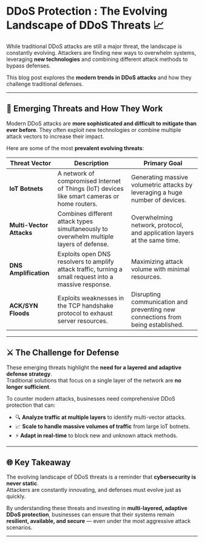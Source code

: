
# DDoS Protection : The Evolving Landscape of DDoS Threats 📈

While traditional DDoS attacks are still a major threat, the landscape is constantly evolving. Attackers are finding new ways to overwhelm systems, leveraging **new technologies** and combining different attack methods to bypass defenses.  

This blog post explores the **modern trends in DDoS attacks** and how they challenge traditional defenses.

---

## 🚨 Emerging Threats and How They Work

Modern DDoS attacks are **more sophisticated and difficult to mitigate than ever before**. They often exploit new technologies or combine multiple attack vectors to increase their impact.  

Here are some of the most **prevalent evolving threats**:

| **Threat Vector**     | **Description**                                                                 | **Primary Goal** |
|------------------------|---------------------------------------------------------------------------------|------------------|
| **IoT Botnets**        | A network of compromised Internet of Things (IoT) devices like smart cameras or home routers. | Generating massive volumetric attacks by leveraging a huge number of devices. |
| **Multi-Vector Attacks** | Combines different attack types simultaneously to overwhelm multiple layers of defense. | Overwhelming network, protocol, and application layers at the same time. |
| **DNS Amplification**  | Exploits open DNS resolvers to amplify attack traffic, turning a small request into a massive response. | Maximizing attack volume with minimal resources. |
| **ACK/SYN Floods**     | Exploits weaknesses in the TCP handshake protocol to exhaust server resources. | Disrupting communication and preventing new connections from being established. |

---

## ⚔️ The Challenge for Defense

These emerging threats highlight the **need for a layered and adaptive defense strategy**.  
Traditional solutions that focus on a single layer of the network are **no longer sufficient**.  

To counter modern attacks, businesses need comprehensive DDoS protection that can:

- 🔍 **Analyze traffic at multiple layers** to identify multi-vector attacks.  
- 📈 **Scale to handle massive volumes of traffic** from large IoT botnets.  
- ⚡ **Adapt in real-time** to block new and unknown attack methods.  

---

## 🌐 Key Takeaway

The evolving landscape of DDoS threats is a reminder that **cybersecurity is never static**.  
Attackers are constantly innovating, and defenses must evolve just as quickly.  

By understanding these threats and investing in **multi-layered, adaptive DDoS protection**, businesses can ensure that their systems remain **resilient, available, and secure** — even under the most aggressive attack scenarios.

---
